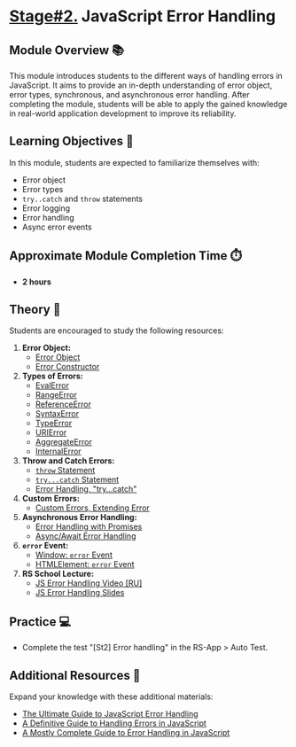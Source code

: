 # [Stage#2.](../../) JavaScript Error Handling

## Module Overview 📚

This module introduces students to the different ways of handling errors in JavaScript. It aims to provide an in-depth understanding of error object, error types, synchronous, and asynchronous error handling. After completing the module, students will be able to apply the gained knowledge in real-world application development to improve its reliability.

## Learning Objectives 🎯

In this module, students are expected to familiarize themselves with:

- Error object
- Error types
- `try..catch` and `throw` statements
- Error logging
- Error handling
- Async error events

## Approximate Module Completion Time ⏱️

- **2 hours**

## Theory 📖

Students are encouraged to study the following resources:

1. **Error Object:**
   - [Error Object](https://developer.mozilla.org/en-US/docs/Web/JavaScript/Reference/Global_Objects/Error)
   - [Error Constructor](https://developer.mozilla.org/en-US/docs/Web/JavaScript/Reference/Global_Objects/Error/Error)
2. **Types of Errors:**
   - [EvalError](https://developer.mozilla.org/en-US/docs/Web/JavaScript/Reference/Global_Objects/EvalError)
   - [RangeError](https://developer.mozilla.org/en-US/docs/Web/JavaScript/Reference/Global_Objects/RangeError)
   - [ReferenceError](https://developer.mozilla.org/en-US/docs/Web/JavaScript/Reference/Global_Objects/ReferenceError)
   - [SyntaxError](https://developer.mozilla.org/en-US/docs/Web/JavaScript/Reference/Global_Objects/SyntaxError)
   - [TypeError](https://developer.mozilla.org/en-US/docs/Web/JavaScript/Reference/Global_Objects/TypeError)
   - [URIError](https://developer.mozilla.org/en-US/docs/Web/JavaScript/Reference/Global_Objects/URIError)
   - [AggregateError](https://developer.mozilla.org/en-US/docs/Web/JavaScript/Reference/Global_Objects/AggregateError)
   - [InternalError](https://developer.mozilla.org/en-US/docs/Web/JavaScript/Reference/Global_Objects/InternalError)
3. **Throw and Catch Errors:**
   - [`throw` Statement](https://developer.mozilla.org/en-US/docs/Web/JavaScript/Reference/Statements/throw)
   - [`try...catch` Statement](https://developer.mozilla.org/en-US/docs/Web/JavaScript/Reference/Statements/try...catch)
   - [Error Handling, "try...catch"](https://javascript.info/try-catch)
4. **Custom Errors:**
   - [Custom Errors, Extending Error](https://javascript.info/custom-errors)
5. **Asynchronous Error Handling:**
   - [Error Handling with Promises](https://javascript.info/promise-error-handling)
   - [Async/Await Error Handling](https://javascript.info/async-await#error-handling)
6. **`error` Event:**
   - [Window: `error` Event](https://developer.mozilla.org/en-US/docs/Web/API/Window/error_event)
   - [HTMLElement: `error` Event](https://developer.mozilla.org/en-US/docs/Web/API/HTMLElement/error_event)
7. **RS School Lecture:**
   - [JS Error Handling Video [RU]](https://www.youtube.com/watch?v=99Qz8xRbl4k)
   - [JS Error Handling Slides](https://slides.com/dzmitrytsebruk/error-handling)

## Practice 💻

- Complete the test "[St2] Error handling" in the RS-App > Auto Test.

## Additional Resources 📘

Expand your knowledge with these additional materials:

- [The Ultimate Guide to JavaScript Error Handling](https://www.sitepoint.com/javascript-error-handling/)
- [A Definitive Guide to Handling Errors in JavaScript](https://kinsta.com/blog/errors-in-javascript/)
- [A Mostly Complete Guide to Error Handling in JavaScript](https://www.valentinog.com/blog/error/)
